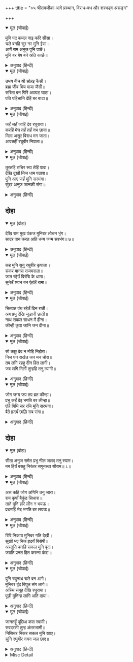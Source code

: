 +++
title = "०५ श्रीरामजीका आगे प्रस्थान, विराध-वध और शरभङ्ग-प्रसङ्ग"

+++


<details open><summary>मूल (चौपाई)</summary>

मुनि पद कमल नाइ करि सीसा।  
चले बनहि सुर नर मुनि ईसा॥  
आगें राम अनुज पुनि पाछें।  
मुनि बर बेष बने अति काछें॥
</details>

<details><summary>अनुवाद (हिन्दी)</summary>

मुनिके चरणकमलोंमें सिर नवाकर देवता, मनुष्य और मुनियोंके स्वामी श्रीरामजी वनको चले। आगे श्रीरामजी हैं और उनके पीछे छोटे भाई लक्ष्मणजी हैं। दोनों ही मुनियोंका सुन्दर वेष बनाये अत्यन्त सुशोभित हैं॥ १॥
</details>

<details open><summary>मूल (चौपाई)</summary>

उभय बीच श्री सोहइ कैसी।  
ब्रह्म जीव बिच माया जैसी॥  
सरिता बन गिरि अवघट घाटा।  
पति पहिचानि देहिं बर बाटा॥
</details>

<details><summary>अनुवाद (हिन्दी)</summary>

दोनोंके बीचमें श्रीजानकीजी कैसी सुशोभित हैं, जैसे ब्रह्म और जीवके बीच माया हो। नदी, वन, पर्वत और दुर्गम घाटियाँ, सभी अपने स्वामीको पहचानकर सुन्दर रास्ता दे देते हैं॥ २॥
</details>

<details open><summary>मूल (चौपाई)</summary>

जहँ जहँ जाहिं देव रघुराया।  
करहिं मेघ तहँ तहँ नभ छाया॥  
मिला असुर बिराध मग जाता।  
आवतहीं रघुबीर निपाता॥
</details>

<details><summary>अनुवाद (हिन्दी)</summary>

जहाँ-जहाँ देव श्रीरघुनाथजी जाते हैं, वहाँ-वहाँ बादल आकाशमें छाया करते जाते हैं। रास्तेमें जाते हुए विराध राक्षस मिला। सामने आते ही श्रीरघुनाथजीने उसे मार डाला॥ ३॥
</details>

<details open><summary>मूल (चौपाई)</summary>

तुरतहिं रुचिर रूप तेहिं पावा।  
देखि दुखी निज धाम पठावा॥  
पुनि आए जहँ मुनि सरभंगा।  
सुंदर अनुज जानकी संगा॥
</details>

<details><summary>अनुवाद (हिन्दी)</summary>

[श्रीरामजीके हाथसे मरते ही] उसने तुरंत सुन्दर (दिव्य) रूप प्राप्त कर लिया। दुखी देखकर प्रभुने उसे अपने परम धामको भेज दिया। फिर वे सुन्दर छोटे भाई लक्ष्मणजी और सीताजीके साथ वहाँ आये जहाँ मुनि शरभंगजी थे॥ ४॥
</details>

## दोहा


<details open><summary>मूल (दोहा)</summary>

देखि राम मुख पंकज मुनिबर लोचन भृंग।  
सादर पान करत अति धन्य जन्म सरभंग॥ ७॥
</details>

<details><summary>अनुवाद (हिन्दी)</summary>

श्रीरामचन्द्रजीका मुखकमल देखकर मुनिश्रेष्ठके नेत्ररूपी भौंरे अत्यन्त आदरपूर्वक उसका [मकरन्दरस] पान कर रहे हैं। शरभंगजीका जन्म धन्य है॥ ७॥
</details>

<details open><summary>मूल (चौपाई)</summary>

कह मुनि सुनु रघुबीर कृपाला।  
संकर मानस राजमराला॥  
जात रहेउँ बिरंचि के धामा।  
सुनेउँ श्रवन बन ऐहहिं रामा॥
</details>

<details><summary>अनुवाद (हिन्दी)</summary>

मुनिने कहा—हे कृपालु रघुवीर! हे शंकरजीके मनरूपी मानसरोवरके राजहंस! सुनिये, मैं ब्रह्मलोकको जा रहा था। [इतनेमें] कानोंसे सुना कि श्रीरामजी वनमें आवेंगे॥ १॥
</details>

<details open><summary>मूल (चौपाई)</summary>

चितवत पंथ रहेउँ दिन राती।  
अब प्रभु देखि जुड़ानी छाती॥  
नाथ सकल साधन मैं हीना।  
कीन्ही कृपा जानि जन दीना॥
</details>

<details><summary>अनुवाद (हिन्दी)</summary>

तबसे मैं दिन-रात आपकी राह देखता रहा हूँ। अब (आज) प्रभुको देखकर मेरी छाती शीतल हो गयी। हे नाथ! मैं सब साधनोंसे हीन हूँ। आपने अपना दीन सेवक जानकर मुझपर कृपा की है॥ २॥
</details>

<details open><summary>मूल (चौपाई)</summary>

सो कछु देव न मोहि निहोरा।  
निज पन राखेउ जन मन चोरा॥  
तब लगि रहहु दीन हित लागी।  
जब लगि मिलौं तुम्हहि तनु त्यागी॥
</details>

<details><summary>अनुवाद (हिन्दी)</summary>

हे देव! यह कुछ मुझपर आपका एहसान नहीं है। हे भक्त-मनचोर! ऐसा करके आपने अपने प्रणकी ही रक्षा की है। अब इस दीनके कल्याणके लिये तबतक यहाँ ठहरिये, जबतक मैं शरीर छोड़कर आपसे [आपके धाममें न] मिलूँ॥ ३॥
</details>

<details open><summary>मूल (चौपाई)</summary>

जोग जग्य जप तप ब्रत कीन्हा।  
प्रभु कहँ देइ भगति बर लीन्हा॥  
एहि बिधि सर रचि मुनि सरभंगा।  
बैठे हृदयँ छाड़ि सब संगा॥
</details>

<details><summary>अनुवाद (हिन्दी)</summary>

योग, यज्ञ, जप, तप जो कुछ व्रत आदि भी मुनिने किया था, सब प्रभुको समर्पण करके बदलेमें भक्तिका वरदान ले लिया। इस प्रकार [दुर्लभ भक्ति प्राप्त करके फिर] चिता रचकर मुनि शरभंगजी हृदयसे सब आसक्ति छोड़कर उसपर जा बैठे॥ ४॥
</details>

## दोहा


<details open><summary>मूल (दोहा)</summary>

सीता अनुज समेत प्रभु नील जलद तनु स्याम।  
मम हियँ बसहु निरंतर सगुनरूप श्रीराम॥ ८॥
</details>

<details><summary>अनुवाद (हिन्दी)</summary>

हे नीले मेघके समान श्याम शरीरवाले सगुणरूप श्रीरामजी! सीताजी और छोटे भाई लक्ष्मणजीसहित प्रभु (आप) निरन्तर मेरे हृदयमें निवास कीजिये॥ ८॥
</details>

<details open><summary>मूल (चौपाई)</summary>

अस कहि जोग अगिनि तनु जारा।  
राम कृपाँ बैकुंठ सिधारा॥  
ताते मुनि हरि लीन न भयऊ।  
प्रथमहिं भेद भगति बर लयऊ॥
</details>

<details><summary>अनुवाद (हिन्दी)</summary>

ऐसा कहकर शरभंगजीने योगाग्निसे अपने शरीरको जला डाला और श्रीरामजीकी कृपासे वे वैकुण्ठको चले गये। मुनि भगवान् में लीन इसलिये नहीं हुए कि उन्होंने पहले ही भेद-भक्तिका वर ले लिया था॥ १॥
</details>

<details open><summary>मूल (चौपाई)</summary>

रिषि निकाय मुनिबर गति देखी।  
सुखी भए निज हृदयँ बिसेषी॥  
अस्तुति करहिं सकल मुनि बृंदा।  
जयति प्रनत हित करुना कंदा॥
</details>

<details><summary>अनुवाद (हिन्दी)</summary>

ऋषिसमूह मुनिश्रेष्ठ शरभंगजीकी यह [दुर्लभ] गति देखकर अपने हृदयमें विशेषरूपसे सुखी हुए। समस्त मुनिवृन्द श्रीरामजीकी स्तुति कर रहे हैं [और कह रहे हैं] शरणागतहितकारी करुणाकन्द (करुणाके मूल) प्रभुकी जय हो!॥ २॥
</details>

<details open><summary>मूल (चौपाई)</summary>

पुनि रघुनाथ चले बन आगे।  
मुनिबर बृंद बिपुल संग लागे॥  
अस्थि समूह देखि रघुराया।  
पूछी मुनिन्ह लागि अति दाया॥
</details>

<details><summary>अनुवाद (हिन्दी)</summary>

फिर श्रीरघुनाथजी आगे वनमें चले। श्रेष्ठ मुनियोंके बहुत-से समूह उनके साथ हो लिये। हड्डियोंका ढेर देखकर श्रीरघुनाथजीको बड़ी दया आयी, उन्होंने मुनियोंसे पूछा॥ ३॥
</details>

<details open><summary>मूल (चौपाई)</summary>

जानतहूँ पूछिअ कस स्वामी।  
सबदरसी तुम्ह अंतरजामी॥  
निसिचर निकर सकल मुनि खाए।  
सुनि रघुबीर नयन जल छाए॥
</details>

<details><summary>अनुवाद (हिन्दी)</summary>

[मुनियोंने कहा—] हे स्वामी! आप सर्वदर्शी (सर्वज्ञ) और अन्तर्यामी (सबके हृदयकी जाननेवाले) हैं। जानते हुए भी [अनजानकी तरह] हमसे कैसे पूछ रहे हैं? राक्षसोंके दलोंने सब मुनियोंको खा डाला है [ये सब उन्हींकी हड्डियोंके ढेर हैं]। यह सुनते ही श्रीरघुवीरके नेत्रोंमें जल छा गया (उनकी आँखोंमें करुणाके आँसू भर आये)॥ ४॥
</details>

<details><summary>Misc Detail</summary>


</details>
